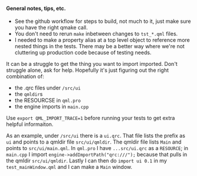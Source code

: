 #### General notes, tips, etc.

* See the github workflow for steps to build, not much to it, just make sure you have the right qmake call.
* You don't need to rerun `make` inbetween changes to `tst_*.qml` files.
* I needed to make a property alias at a top level object to reference more nested things in the
 tests. There may be a better way where we're not cluttering up production code because of
 testing needs.

It can be a struggle to get the thing you want to import imported.
Don't struggle alone, ask for help.
Hopefully it's just figuring out the right combination of:
  * the .qrc files under `/src/ui`
  * the `qmldir`s
  * the RESOURCSE in `qml.pro`
  * the engine imports in `main.cpp`

Use `export QML_IMPORT_TRACE=1` before running your tests to get extra helpful informaiton.

As an example, under `/src/ui` there is a `ui.qrc`. That file lists the prefix as `ui` and points to a qmldir file `src/ui/qmldir`. The qmldir file lists `Main` and points to `src/ui/main.qml`. In `qml.pro` I have `...src/ui.qrc` as a `RESOURCE`; in `main.cpp` I import `engine->addImportPath("qrc:///");` because that pulls in the qmldir `src/ui/qmldir`. Lastly I can then do `import ui 0.1` in my `test_mainWindow.qml` and I can make a `Main` window.